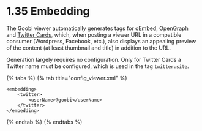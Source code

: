 # 1.35 Embedding

The Goobi viewer automatically generates tags for [oEmbed](https://oembed.com/), [OpenGraph](http://ogp.me/) and [Twitter Cards](https://developer.twitter.com/en/docs/tweets/optimize-with-cards/overview/abouts-cards.html), which, when posting a viewer URL in a compatible consumer (Wordpress, Facebook, etc.), also displays an appealing preview of the content (at least thumbnail and title) in addition to the URL.&#x20;

Generation largely requires no configuration. Only for Twitter Cards a Twitter name must be configured, which is used in the tag `twitter:site`.

{% tabs %}
{% tab title="config_viewer.xml" %}
```markup
<embedding>
    <twitter>
        <userName>@goobi</userName>
    </twitter>
</embedding>
```
{% endtab %}
{% endtabs %}
